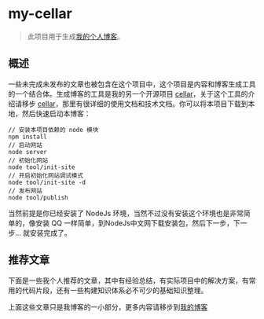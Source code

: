 # my-cellar

> 此项目用于生成[我的个人博客](https://xiaoqiang-zhao.github.io/)。

## 概述

一些未完成未发布的文章也被包含在这个项目中，这个项目是内容和博客生成工具的一个结合体。生成博客的工具是我的另一个开源项目 [cellar](https://github.com/longze/cellar)，关于这个工具的介绍请移步 [cellar](https://github.com/longze/cellar)，那里有很详细的使用文档和技术文档。你可以将本项目下载到本地，然后快速启动本博客：

	// 安装本项目依赖的 node 模块
	npm install
	// 启动网站
	node server
	// 初始化网站
	node tool/init-site
	// 开启初始化网站调试模式
	node tool/init-site -d
	// 发布网站
	node tool/publish

当然前提是你已经安装了 NodeJs 环境，当然不过没有安装这个环境也是非常简单的，像安装 QQ 一样简单，到NodeJs中文网下载安装包，然后下一步，下一步... 就安装完成了。

## 推荐文章

下面是一些我个人推荐的文章，其中有经验总结，有实际项目中的解决方案，有常用的代码片段，还有一些构建知识体系必不可少的基础知识整理。

上面这些文章只是我博客的一小部分，更多内容请移步到[我的博客](https://xiaoqiang-zhao.github.io)